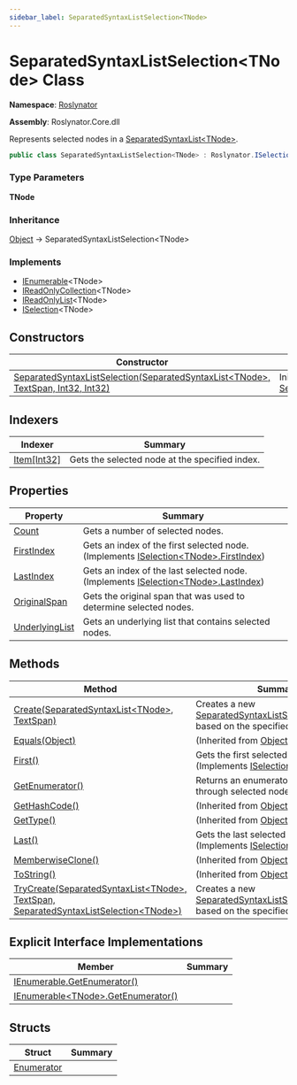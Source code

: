 ```yaml
---
sidebar_label: SeparatedSyntaxListSelection<TNode>
---
```


# SeparatedSyntaxListSelection&lt;TNode&gt; Class

**Namespace**: [Roslynator](../index.md)

**Assembly**: Roslynator\.Core\.dll

  
Represents selected nodes in a [SeparatedSyntaxList&lt;TNode&gt;](https://docs.microsoft.com/en-us/dotnet/api/microsoft.codeanalysis.separatedsyntaxlist-1)\.

```csharp
public class SeparatedSyntaxListSelection<TNode> : Roslynator.ISelection<TNode> where TNode : Microsoft.CodeAnalysis.SyntaxNode
```

### Type Parameters

**TNode**

### Inheritance

[Object](https://docs.microsoft.com/en-us/dotnet/api/system.object) &#x2192; SeparatedSyntaxListSelection&lt;TNode&gt;

### Implements

* [IEnumerable](https://docs.microsoft.com/en-us/dotnet/api/system.collections.generic.ienumerable-1)&lt;TNode&gt;
* [IReadOnlyCollection](https://docs.microsoft.com/en-us/dotnet/api/system.collections.generic.ireadonlycollection-1)&lt;TNode&gt;
* [IReadOnlyList](https://docs.microsoft.com/en-us/dotnet/api/system.collections.generic.ireadonlylist-1)&lt;TNode&gt;
* [ISelection](../ISelection-1/index.md)&lt;TNode&gt;

## Constructors

| Constructor | Summary |
| ----------- | ------- |
| [SeparatedSyntaxListSelection(SeparatedSyntaxList&lt;TNode&gt;, TextSpan, Int32, Int32)](-ctor/index.md) | Initializes a new instance of the [SeparatedSyntaxListSelection&lt;TNode&gt;](./index.md)\. |

## Indexers

| Indexer | Summary |
| ------- | ------- |
| [Item\[Int32\]](Item/index.md) | Gets the selected node at the specified index\. |

## Properties

| Property | Summary |
| -------- | ------- |
| [Count](Count/index.md) | Gets a number of selected nodes\. |
| [FirstIndex](FirstIndex/index.md) | Gets an index of the first selected node\. \(Implements [ISelection&lt;TNode&gt;.FirstIndex](../ISelection-1/FirstIndex/index.md)\) |
| [LastIndex](LastIndex/index.md) | Gets an index of the last selected node\. \(Implements [ISelection&lt;TNode&gt;.LastIndex](../ISelection-1/LastIndex/index.md)\) |
| [OriginalSpan](OriginalSpan/index.md) | Gets the original span that was used to determine selected nodes\. |
| [UnderlyingList](UnderlyingList/index.md) | Gets an underlying list that contains selected nodes\. |

## Methods

| Method | Summary |
| ------ | ------- |
| [Create(SeparatedSyntaxList&lt;TNode&gt;, TextSpan)](Create/index.md) | Creates a new [SeparatedSyntaxListSelection&lt;TNode&gt;](./index.md) based on the specified list and span\. |
| [Equals(Object)](https://docs.microsoft.com/en-us/dotnet/api/system.object.equals) |  \(Inherited from [Object](https://docs.microsoft.com/en-us/dotnet/api/system.object)\) |
| [First()](First/index.md) | Gets the first selected node\. \(Implements [ISelection&lt;TNode&gt;.First](../ISelection-1/First/index.md)\) |
| [GetEnumerator()](GetEnumerator/index.md) | Returns an enumerator that iterates through selected nodes\. |
| [GetHashCode()](https://docs.microsoft.com/en-us/dotnet/api/system.object.gethashcode) |  \(Inherited from [Object](https://docs.microsoft.com/en-us/dotnet/api/system.object)\) |
| [GetType()](https://docs.microsoft.com/en-us/dotnet/api/system.object.gettype) |  \(Inherited from [Object](https://docs.microsoft.com/en-us/dotnet/api/system.object)\) |
| [Last()](Last/index.md) | Gets the last selected node\. \(Implements [ISelection&lt;TNode&gt;.Last](../ISelection-1/Last/index.md)\) |
| [MemberwiseClone()](https://docs.microsoft.com/en-us/dotnet/api/system.object.memberwiseclone) |  \(Inherited from [Object](https://docs.microsoft.com/en-us/dotnet/api/system.object)\) |
| [ToString()](https://docs.microsoft.com/en-us/dotnet/api/system.object.tostring) |  \(Inherited from [Object](https://docs.microsoft.com/en-us/dotnet/api/system.object)\) |
| [TryCreate(SeparatedSyntaxList&lt;TNode&gt;, TextSpan, SeparatedSyntaxListSelection&lt;TNode&gt;)](TryCreate/index.md) | Creates a new [SeparatedSyntaxListSelection&lt;TNode&gt;](./index.md) based on the specified list and span\. |

## Explicit Interface Implementations

| Member | Summary |
| ------ | ------- |
| [IEnumerable.GetEnumerator()](System-Collections-IEnumerable-GetEnumerator/index.md) | |
| [IEnumerable&lt;TNode&gt;.GetEnumerator()](System-Collections-Generic-IEnumerable-TNode--GetEnumerator/index.md) | |

## Structs

| Struct | Summary |
| ------ | ------- |
| [Enumerator](Enumerator/index.md) | |

